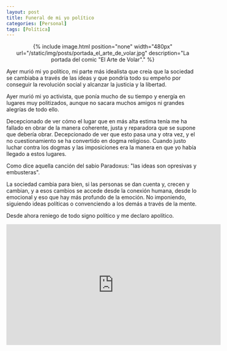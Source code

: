 ```yaml
---
layout: post
title: Funeral de mi yo político
categories: [Personal]
tags: [Política]
---
```


<center>
{% include image.html position="none" width="480px" url="/static/img/posts/portada_el_arte_de_volar.jpg" description="La portada del comic &quot;El Arte de Volar&quot;." %}
</center>

Ayer murió mi yo político, mi parte más idealista que creía que la sociedad se cambiaba a través de las ideas y que pondría todo su empeño por conseguir la revolución social y alcanzar la justicia y la libertad.

Ayer murió mi yo activista, que ponía mucho de su tiempo y energía en lugares muy politizados, aunque no sacara muchos amigos ni grandes alegrías de todo ello.

Decepcionado de ver cómo el lugar que en más alta estima tenía me ha fallado en obrar de la manera coherente, justa y reparadora que se supone que debería obrar. Decepcionado de ver que esto pasa una y otra vez, y el no cuestionamiento se ha convertido en dogma religioso. Cuando justo luchar contra los dogmas y las imposiciones era la manera en que yo había llegado a estos lugares.

Como dice aquella canción del sabio Paradoxus: "las ideas son opresivas y embusteras".

La sociedad cambia para bien, si las personas se dan cuenta y, crecen y cambian, y a esos cambios se accede desde la conexión humana, desde lo emocional y eso que hay más profundo de la emoción. No imponiendo, siguiendo ideas políticas o convenciendo a los demás a través de la mente.

Desde ahora reniego de todo signo político y me declaro apolítico.

<center>
<iframe width="560" height="315" src="https://www.youtube.com/embed/IDRhn1mtxDQ?si=DY7xqZuMD5JsY5vn" title="YouTube video player" frameborder="0" allow="accelerometer; autoplay; clipboard-write; encrypted-media; gyroscope; picture-in-picture; web-share" allowfullscreen></iframe>
</center>
